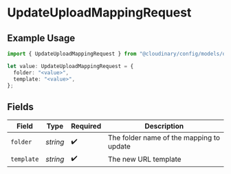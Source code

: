 # UpdateUploadMappingRequest

## Example Usage

```typescript
import { UpdateUploadMappingRequest } from "@cloudinary/config/models/operations";

let value: UpdateUploadMappingRequest = {
  folder: "<value>",
  template: "<value>",
};
```

## Fields

| Field                                    | Type                                     | Required                                 | Description                              |
| ---------------------------------------- | ---------------------------------------- | ---------------------------------------- | ---------------------------------------- |
| `folder`                                 | *string*                                 | :heavy_check_mark:                       | The folder name of the mapping to update |
| `template`                               | *string*                                 | :heavy_check_mark:                       | The new URL template                     |